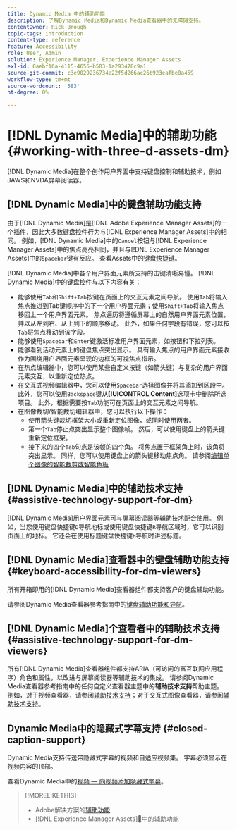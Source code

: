 ```yaml
---
title: Dynamic Media 中的辅助功能
description: 了解Dynamic Media和Dynamic Media查看器中的无障碍支持。
contentOwner: Rick Brough
topic-tags: introduction
content-type: reference
feature: Accessibility
role: User, Admin
solution: Experience Manager, Experience Manager Assets
exl-id: 0aebf16a-4115-4656-b583-1a293478c9a1
source-git-commit: c3e9029236734e22f5d266ac26b923eafbe0a459
workflow-type: tm+mt
source-wordcount: '583'
ht-degree: 0%

---
```


# [!DNL Dynamic Media]中的辅助功能 {#working-with-three-d-assets-dm}

[!DNL Dynamic Media]在整个创作用户界面中支持键盘控制和辅助技术，例如JAWS和NVDA屏幕阅读器。

## [!DNL Dynamic Media]中的键盘辅助功能支持

由于[!DNL Dynamic Media]是[!DNL Adobe Experience Manager Assets]的一个插件，因此大多数键盘控件行为与[!DNL Experience Manager Assets]中的相同。 例如，[!DNL Dynamic Media]中的`Cancel`按钮与[!DNL Experience Manager Assets]中的焦点高亮相同，并且与[!DNL Experience Manager Assets]中的`Spacebar`键有反应。 查看Assets中的[键盘快捷键](/help/assets/accessibility.md#keyboard-shortcuts)。

[!DNL Dynamic Media]中各个用户界面元素所支持的击键清晰易懂。 [!DNL Dynamic Media]中的键盘控件与以下内容有关：

* 能够使用`Tab`和`Shift+Tab`按键在页面上的交互元素之间导航。
使用`Tab`将输入焦点推进到Tab键顺序中的下一个用户界面元素；使用`Shift+Tab`将输入焦点移回上一个用户界面元素。
焦点遍历将遵循屏幕上的自然用户界面元素位置，并以从左到右、从上到下的顺序移动。 此外，如果任何字段有错误，您可以按`Tab`将焦点移动到该字段。
* 能够使用`Spacebar`和`Enter`键激活标准用户界面元素，如按钮和下拉列表。
* 能够看到活动元素上的键盘焦点突出显示。 具有输入焦点的用户界面元素接收作为围绕用户界面元素呈现的边框的可视焦点指示。
* 在热点编辑器中，您可以使用某些自定义按键（如箭头键）与复杂的用户界面元素交互，以重新定位热点。
* 在交互式视频编辑器中，您可以使用`Spacebar`选择图像并将其添加到区段中。 此外，您可以使用`Backspace`键从&#x200B;**[!UICONTROL Content]**&#x200B;选项卡中删除所选项目。 此外，根据需要按`Tab`功能可在页面上的交互元素之间导航。
* 在图像裁切/智能裁切编辑器中，您可以执行以下操作：
   * 使用箭头键裁切框架大小或重新定位图像，或同时使用两者。
   * 第一个`Tab`停止点突出显示整个图像帧。 然后，可以使用键盘上的箭头键重新定位框架。
   * 接下来的四个`Tab`句点是该帧的四个角。 将焦点置于框架角上时，该角将突出显示。 同样，您可以使用键盘上的箭头键移动焦点角。
请参阅[编辑单个图像的智能裁剪或智能色板](/help/assets/image-profiles.md#editing-the-smart-crop-or-smart-swatch-of-a-single-image)

<!-- Keyboarding is the same because Dynamic Media is using the same UI library (Coral 3 (AEM 6.5) or Coral Spectrum (in Skyline)) as entire AEM Assets.  -->

<!-- In the Hotspot editor, Dynamic Media lets you use arrow keys to control the position of a hot spot. See [Carousel Banners](/help/assets/dynamic-media/carousel-banners.md#adding-hotspots-or-image-maps-to-an-image-banner) or [Interactive Images](/help/assets/dynamic-media/interactive-images.md#adding-hotspots-to-an-image-banner)  -->

<!-- I think we should definitely mention this in the DM-specific area of documentation for keyboard support. -->

<!-- I would not get into much of details of specific keyboard support logic of these editors. One of the reasons - chances are that accessibility support will receive Phase2-like attention, with more holistic approach. -->

## [!DNL Dynamic Media]中的辅助技术支持 {#assistive-technology-support-for-dm}

[!DNL Dynamic Media]用户界面元素可与屏幕阅读器等辅助技术配合使用。 例如，当您使用键盘快捷键`D`导航地标或使用键盘快捷键`R`导航区域时，它可以识别页面上的地标。 它还会在使用标题键盘快捷键`H`导航时讲述标题。

## [!DNL Dynamic Media]查看器中的键盘辅助功能支持 {#keyboard-accessibility-for-dm-viewers}

所有开箱即用的[!DNL Dynamic Media]查看器组件都支持客户的键盘辅助功能。

请参阅Dynamic Media查看器参考指南中的[键盘辅助功能和导航](https://experienceleague.adobe.com/docs/dynamic-media-developer-resources/library/c-keyboard-accessibility.html)。

## [!DNL Dynamic Media]个查看者中的辅助技术支持 {#assistive-technology-support-for-dm-viewers}

所有[!DNL Dynamic Media]查看器组件都支持ARIA（可访问的富互联网应用程序）角色和属性，以改进与屏幕阅读器等辅助技术的集成。
请参阅Dynamic Media查看器参考指南中的任何自定义查看器主题中的&#x200B;**辅助技术支持**&#x200B;帮助主题。 例如，对于视频查看器，请参阅[辅助技术支持](https://experienceleague.adobe.com/docs/dynamic-media-developer-resources/library/viewers-aem-assets-dmc/video/r-html5-video-viewer-20-assistive.html)；对于交互式图像查看器，请参阅[辅助技术支持](https://experienceleague.adobe.com/docs/dynamic-media-developer-resources/library/viewers-for-aem-assets-only/interactive-images/c-html5-aem-interactive-image-assistive.html#viewers-for-aem-assets-only)。

## Dynamic Media中的隐藏式字幕支持 {#closed-caption-support}

Dynamic Media支持传送带隐藏式字幕的视频和自适应视频集。 字幕必须显示在视频内容的顶部。

查看Dynamic Media中的[视频 — 向视频添加隐藏式字幕](/help/assets/video.md#adding-captions-to-video)。

>[!MORELIKETHIS]
>
>* Adobe解决方案的[辅助功能](https://www.adobe.com/accessibility.html)
>*  [!DNL Experience Manager Assets][&#128279;](/help/assets/accessibility.md)中的辅助功能

